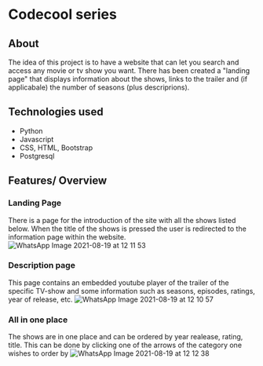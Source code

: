 
# Codecool series

## About
The idea of this project is to have a website that can let you search and access any movie or tv show you want. There has been created a "landing page" that displays information about the shows, links to the trailer and (if applicabale) the number of seasons (plus descriprions).

## Technologies used
* Python 
* Javascript 
* CSS, HTML, Bootstrap 
* Postgresql


## Features/ Overview

### Landing Page

There is a page for the introduction of the site with all the shows listed below. When the title of the shows is pressed the user is redirected to the information page within the website.
![WhatsApp Image 2021-08-19 at 12 11 53](https://user-images.githubusercontent.com/65546068/130042984-7f7e0c37-f0b0-4d6c-a366-1c91b0ecdffb.jpeg)

### Description page

This page contains an embedded youtube player of the trailer of the specific TV-show and some information such as seasons, episodes, ratings, year of release, etc.
![WhatsApp Image 2021-08-19 at 12 10 57](https://user-images.githubusercontent.com/65546068/130043554-0806acd0-6f4e-41d0-9d07-6d0137c8c523.jpeg)

### All in one place

The shows are in one place and can be ordered by year realease, rating, title. This can be done by clicking one of the arrows of the category one wishes to order by
![WhatsApp Image 2021-08-19 at 12 12 38](https://user-images.githubusercontent.com/65546068/130044657-ed4aca75-7cab-495f-bf71-66f077eba15c.jpeg)


